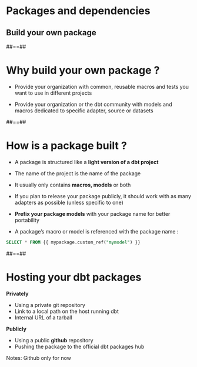 <!-- .slide: class="transition"-->

# Packages and dependencies

## Build your own package

##==##

# Why build your own package ?

- Provide your organization with common, reusable macros and tests you want to use in different projects

- Provide your organization or the dbt community with models and macros dedicated to specific adapter, source or datasets

##==##

# How is a package built ?

- A package is structured like a **light version of a dbt project**

- The name of the project is the name of the package

- It usually only contains **macros, models** or both

- If you plan to release your package publicly, it should work with as many adapters as possible (unless specific to one)

- **Prefix your package models** with your package name for better portability

- A package’s macro or model is referenced with the package name :

```sql
SELECT * FROM {{ mypackage.custom_ref("mymodel") }}
```

##==##

# Hosting your dbt packages

**Privately**

- Using a private git repository
- Link to a local path on the host running dbt
- Internal URL of a tarball

**Publicly**

- Using a public **github** repository
- Pushing the package to the official dbt packages hub

Notes:
Github only for now
